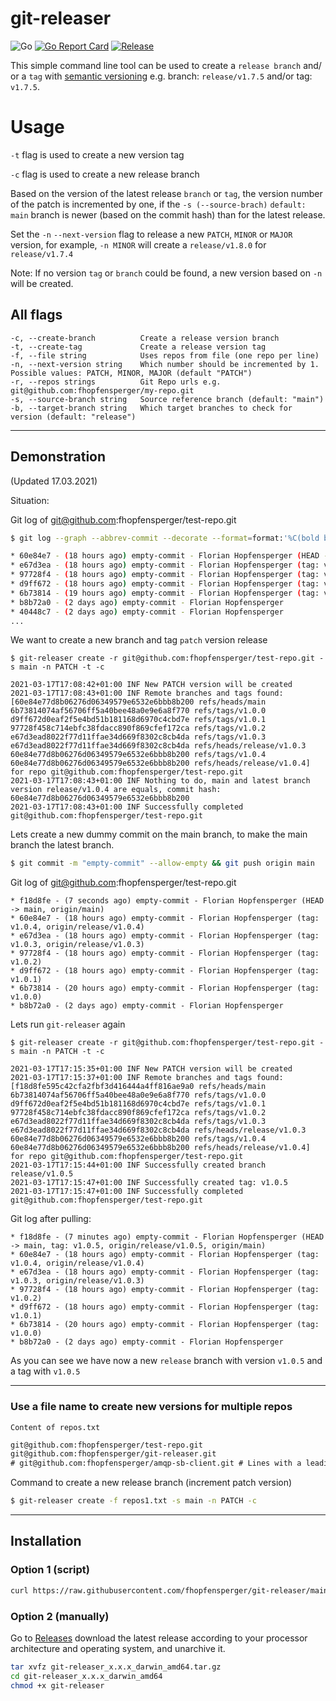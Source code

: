 # git-releaser
![Go](https://github.com/fhopfensperger/git-releaser/workflows/Go/badge.svg)
[![Go Report Card](https://goreportcard.com/badge/github.com/fhopfensperger/git-releaser)](https://goreportcard.com/report/github.com/fhopfensperger/git-releaser)
[![Release](https://img.shields.io/github/release/fhopfensperger/git-releaser.svg?style=flat-square)](https://github.com//fhopfensperger/git-releaser/releases/latest)

This simple command line tool can be used to create a `release branch` and/ or a `tag` with [semantic versioning](https://semver.org) e.g. branch: `release/v1.7.5` and/or tag: `v1.7.5`.
# Usage

`-t` flag is used to create a new version tag

`-c` flag is used to create a new release branch

Based on the version of the latest release `branch` or `tag`, the version number of the patch is incremented by one, if the `-s (--source-brach)` `default: main` branch is newer (based on the commit hash) than for the latest release.

Set the `-n` `--next-version` flag to release a new `PATCH`, `MINOR` or `MAJOR` version, for example, `-n MINOR` will create a `release/v1.8.0` for `release/v1.7.4`

Note: If no version `tag` or `branch` could be found, a new version based on `-n` will be created.

## All flags

```
-c, --create-branch          Create a release version branch
-t, --create-tag             Create a release version tag
-f, --file string            Uses repos from file (one repo per line)
-n, --next-version string    Which number should be incremented by 1. Possible values: PATCH, MINOR, MAJOR (default "PATCH")
-r, --repos strings          Git Repo urls e.g. git@github.com:fhopfensperger/my-repo.git
-s, --source-branch string   Source reference branch (default: "main")
-b, --target-branch string   Which target branches to check for version (default: "release")
```
---
## Demonstration
(Updated 17.03.2021)

Situation: 

Git log of git@github.com:fhopfensperger/test-repo.git
```bash
$ git log --graph --abbrev-commit --decorate --format=format:'%C(bold blue)%h%C(reset) - %C(bold green)(%ar)%C(reset) %C(white)%s%C(reset) %C(dim white)- %an%C(reset)%C(bold yellow)%d%C(reset)' --all

* 60e84e7 - (18 hours ago) empty-commit - Florian Hopfensperger (HEAD -> main, tag: v1.0.4, origin/release/v1.0.4, origin/main)
* e67d3ea - (18 hours ago) empty-commit - Florian Hopfensperger (tag: v1.0.3, origin/release/v1.0.3)
* 97728f4 - (18 hours ago) empty-commit - Florian Hopfensperger (tag: v1.0.2)
* d9ff672 - (18 hours ago) empty-commit - Florian Hopfensperger (tag: v1.0.1)
* 6b73814 - (19 hours ago) empty-commit - Florian Hopfensperger (tag: v1.0.0)
* b8b72a0 - (2 days ago) empty-commit - Florian Hopfensperger
* 40448c7 - (2 days ago) empty-commit - Florian Hopfensperger
...
```

We want to create a new branch and tag `patch` version release

```log
$ git-releaser create -r git@github.com:fhopfensperger/test-repo.git -s main -n PATCH -t -c

2021-03-17T17:08:42+01:00 INF New PATCH version will be created
2021-03-17T17:08:43+01:00 INF Remote branches and tags found: [60e84e77d8b06276d06349579e6532e6bbb8b200 refs/heads/main 6b73814074af56706ff5a40bee48a0e9e6a8f770 refs/tags/v1.0.0 d9ff672d0eaf2f5e4bd51b181168d6970c4cbd7e refs/tags/v1.0.1 97728f458c714ebfc38fdacc890f869cfef172ca refs/tags/v1.0.2 e67d3ead8022f77d11ffae34d669f8302c8cb4da refs/tags/v1.0.3 e67d3ead8022f77d11ffae34d669f8302c8cb4da refs/heads/release/v1.0.3 60e84e77d8b06276d06349579e6532e6bbb8b200 refs/tags/v1.0.4 60e84e77d8b06276d06349579e6532e6bbb8b200 refs/heads/release/v1.0.4] for repo git@github.com:fhopfensperger/test-repo.git
2021-03-17T17:08:43+01:00 INF Nothing to do, main and latest branch version release/v1.0.4 are equals, commit hash: 60e84e77d8b06276d06349579e6532e6bbb8b200
2021-03-17T17:08:43+01:00 INF Successfully completed git@github.com:fhopfensperger/test-repo.git
```


Lets create a new dummy commit on the main branch, to make the main branch the latest branch.
```bash
$ git commit -m "empty-commit" --allow-empty && git push origin main
```

Git log of git@github.com:fhopfensperger/test-repo.git
```
* f18d8fe - (7 seconds ago) empty-commit - Florian Hopfensperger (HEAD -> main, origin/main)
* 60e84e7 - (18 hours ago) empty-commit - Florian Hopfensperger (tag: v1.0.4, origin/release/v1.0.4)
* e67d3ea - (18 hours ago) empty-commit - Florian Hopfensperger (tag: v1.0.3, origin/release/v1.0.3)
* 97728f4 - (18 hours ago) empty-commit - Florian Hopfensperger (tag: v1.0.2)
* d9ff672 - (18 hours ago) empty-commit - Florian Hopfensperger (tag: v1.0.1)
* 6b73814 - (20 hours ago) empty-commit - Florian Hopfensperger (tag: v1.0.0)
* b8b72a0 - (2 days ago) empty-commit - Florian Hopfensperger
```

Lets run `git-releaser` again
```log
$ git-releaser create -r git@github.com:fhopfensperger/test-repo.git -s main -n PATCH -t -c

2021-03-17T17:15:35+01:00 INF New PATCH version will be created
2021-03-17T17:15:37+01:00 INF Remote branches and tags found: [f18d8fe595c42cfa2fbf3d416444a4ff816ae9a0 refs/heads/main 6b73814074af56706ff5a40bee48a0e9e6a8f770 refs/tags/v1.0.0 d9ff672d0eaf2f5e4bd51b181168d6970c4cbd7e refs/tags/v1.0.1 97728f458c714ebfc38fdacc890f869cfef172ca refs/tags/v1.0.2 e67d3ead8022f77d11ffae34d669f8302c8cb4da refs/tags/v1.0.3 e67d3ead8022f77d11ffae34d669f8302c8cb4da refs/heads/release/v1.0.3 60e84e77d8b06276d06349579e6532e6bbb8b200 refs/tags/v1.0.4 60e84e77d8b06276d06349579e6532e6bbb8b200 refs/heads/release/v1.0.4] for repo git@github.com:fhopfensperger/test-repo.git
2021-03-17T17:15:44+01:00 INF Successfully created branch release/v1.0.5
2021-03-17T17:15:47+01:00 INF Successfully created tag: v1.0.5
2021-03-17T17:15:47+01:00 INF Successfully completed git@github.com:fhopfensperger/test-repo.git
```

Git log after pulling: 
```
* f18d8fe - (7 minutes ago) empty-commit - Florian Hopfensperger (HEAD -> main, tag: v1.0.5, origin/release/v1.0.5, origin/main)
* 60e84e7 - (18 hours ago) empty-commit - Florian Hopfensperger (tag: v1.0.4, origin/release/v1.0.4)
* e67d3ea - (18 hours ago) empty-commit - Florian Hopfensperger (tag: v1.0.3, origin/release/v1.0.3)
* 97728f4 - (18 hours ago) empty-commit - Florian Hopfensperger (tag: v1.0.2)
* d9ff672 - (18 hours ago) empty-commit - Florian Hopfensperger (tag: v1.0.1)
* 6b73814 - (20 hours ago) empty-commit - Florian Hopfensperger (tag: v1.0.0)
* b8b72a0 - (2 days ago) empty-commit - Florian Hopfensperger
```

As you can see we have now a new `release` branch with version `v1.0.5` and a tag with `v1.0.5`



---

### Use a file name to create new versions for multiple repos

`Content of repos.txt`
```txt
git@github.com:fhopfensperger/test-repo.git
git@github.com:fhopfensperger/git-releaser.git
# git@github.com:fhopfensperger/amqp-sb-client.git # Lines with a leading `#` wont be used
```
Command to create a new release branch (increment patch version)
```bash
$ git-releaser create -f repos1.txt -s main -n PATCH -c
```
---

## Installation

### Option 1 (script)

```bash
curl https://raw.githubusercontent.com/fhopfensperger/git-releaser/main/get.sh | bash
```

### Option 2 (manually)

Go to [Releases](https://github.com/fhopfensperger/git-releaser/releases) download the latest release according to your processor architecture and operating system, and unarchive it.

```bash
tar xvfz git-releaser_x.x.x_darwin_amd64.tar.gz
cd git-releaser_x.x.x_darwin_amd64
chmod +x git-releaser
```

